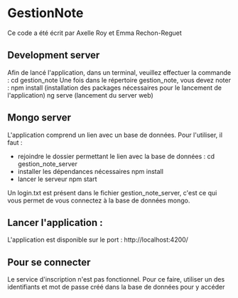 # GestionNote

Ce code a été écrit par Axelle Roy et Emma Rechon-Reguet


## Development server

Afin de lancé l'application, dans un terminal, veuillez effectuer la commande :
    cd gestion_note
Une fois dans le répertoire gestion_note, vous devez noter : 
    npm install (installation des packages nécessaires pour le lancement de l'application)
    ng serve (lancement du server web)

## Mongo server
L'application comprend un lien avec un base de données. Pour l'utiliser, il faut : 
- rejoindre le dossier permettant le lien avec la base de données : 
    cd gestion_note_server
- installer les dépendances nécessaires 
    npm install
- lancer le serveur 
    npm start

Un login.txt est présent dans le fichier gestion_note_server, c'est ce qui vous permet de vous connectez à la base de données mongo.

## Lancer l'application : 
L'application est disponible sur le port : 
http://localhost:4200/

## Pour se connecter
Le service d'inscription n'est pas fonctionnel. Pour ce faire, utiliser un des identifiants et mot de passe créé dans la base de données pour y accéder